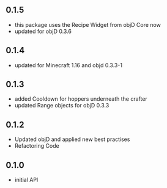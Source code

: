 ## 0.1.5

- this package uses the Recipe Widget from objD Core now
- updated for objD 0.3.6

## 0.1.4

- updated for Minecraft 1.16 and objd 0.3.3-1

## 0.1.3

- added Cooldown for hoppers underneath the crafter
- updated Range objects for objD 0.3.3

## 0.1.2

- Updated objD and applied new best practises
- Refactoring Code

## 0.1.0

- initial API
